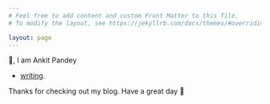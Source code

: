 ```yaml
---
# Feel free to add content and custom Front Matter to this file.
# To modify the layout, see https://jekyllrb.com/docs/themes/#overriding-theme-defaults

layout: page
---
```

👋, I am Ankit Pandey

- [writing](https://ankitpandey2708.github.io/posts/).

Thanks for checking out my blog. Have a great day 🤗